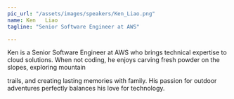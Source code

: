 ```yaml
---
pic_url: "/assets/images/speakers/Ken_Liao.png"
name: Ken	Liao
tagline: "Senior Software Engineer at AWS"

---
```

Ken is a Senior Software Engineer at AWS who brings technical expertise to cloud solutions. When not coding, he enjoys carving fresh powder on the slopes, exploring mountain

trails, and creating lasting memories with family. His passion for outdoor adventures perfectly balances his love for technology.
